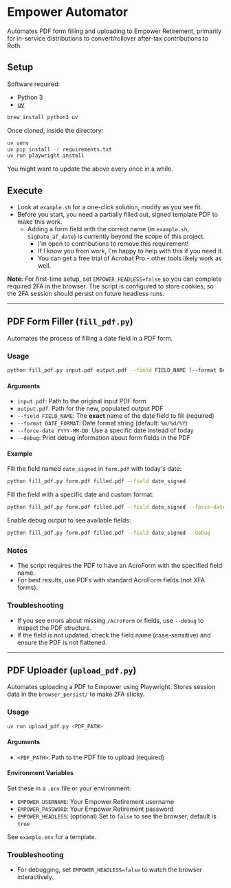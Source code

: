 # Empower Automator

Automates PDF form filling and uploading to Empower Retirement, primarily for in-service distributions to convert/rollover after-tax contributions to Roth.

## Setup

Software required:
- Python 3
- [uv](https://github.com/astral-sh/uv)

```sh
brew install python3 uv
```

Once cloned, inside the directory:
```sh
uv venv
uv pip install -r requirements.txt
uv run playwright install
```

You might want to update the above every once in a while.

## Execute
- Look at `example.sh` for a one-click solution, modify as you see fit.
- Before you start, you need a partially filled out, signed template PDF to make this work.
    - Adding a form field with the correct name (in `example.sh`, `SigDate_af_date`) is currently beyond the scope of this project.
        - I'm open to contributions to remove this requirement!
        - If I know you from work, I'm happy to help with this if you need it.
        - You can get a free trial of Acrobat Pro - other tools likely work as well.

**Note:** For first-time setup, set `EMPOWER_HEADLESS=false` so you can complete required 2FA in the browser. The script is configured to store cookies, so the 2FA session should persist on future headless runs.

---

## PDF Form Filler (`fill_pdf.py`)

Automates the process of filling a date field in a PDF form.

### Usage

```sh
python fill_pdf.py input.pdf output.pdf --field FIELD_NAME [--format DATE_FORMAT] [--force-date YYYY-MM-DD] [--debug]
```

#### Arguments
- `input.pdf`: Path to the original input PDF form
- `output.pdf`: Path for the new, populated output PDF
- `--field FIELD_NAME`: The **exact** name of the date field to fill (required)
- `--format DATE_FORMAT`: Date format string (default: `%m/%d/%Y`)
- `--force-date YYYY-MM-DD`: Use a specific date instead of today
- `--debug`: Print debug information about form fields in the PDF

#### Example
Fill the field named `date_signed` in `form.pdf` with today's date:

```sh
python fill_pdf.py form.pdf filled.pdf --field date_signed
```

Fill the field with a specific date and custom format:

```sh
python fill_pdf.py form.pdf filled.pdf --field date_signed --force-date 2024-06-01 --format "%Y-%m-%d"
```

Enable debug output to see available fields:

```sh
python fill_pdf.py form.pdf filled.pdf --field date_signed --debug
```

### Notes
- The script requires the PDF to have an AcroForm with the specified field name.
- For best results, use PDFs with standard AcroForm fields (not XFA forms).

### Troubleshooting
- If you see errors about missing `/AcroForm` or fields, use `--debug` to inspect the PDF structure.
- If the field is not updated, check the field name (case-sensitive) and ensure the PDF is not flattened.

---

## PDF Uploader (`upload_pdf.py`)

Automates uploading a PDF to Empower using Playwright. Stores session data in the `browser_persist/` to make 2FA sticky.

### Usage

```sh
uv run upload_pdf.py <PDF_PATH>
```

#### Arguments
- `<PDF_PATH>`: Path to the PDF file to upload (required)

#### Environment Variables
Set these in a `.env` file or your environment:
- `EMPOWER_USERNAME`: Your Empower Retirement username
- `EMPOWER_PASSWORD`: Your Empower Retirement password
- `EMPOWER_HEADLESS`: (optional) Set to `false` to see the browser, default is `true`

See `example.env` for a template.

### Troubleshooting
- For debugging, set `EMPOWER_HEADLESS=false` to watch the browser interactively. 